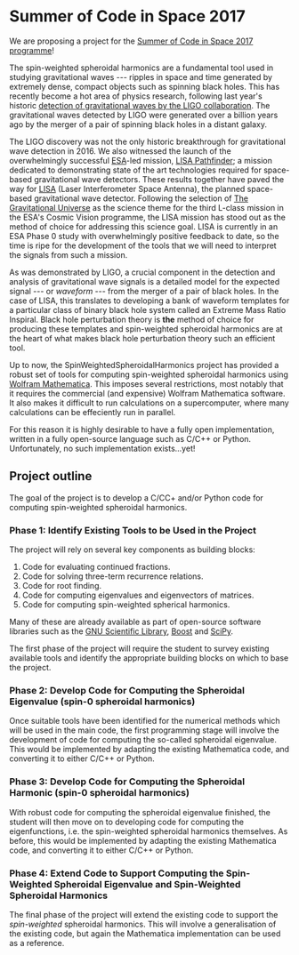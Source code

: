 # Summer of Code in Space 2017

We are proposing a project for the [Summer of Code in Space 2017 programme](https://sophia.estec.esa.int/socis/)!

The spin-weighted spheroidal harmonics are a fundamental tool used in studying gravitational waves --- ripples in space and
time generated by extremely dense, compact objects such as spinning black holes. This has recently become a hot area of
physics research, following last year's historic
[detection of gravitational waves by the LIGO collaboration](http://www.ligo.org/news/detection-press-release.pdf). The 
gravitational waves detected by LIGO were generated over a billion years ago by the merger of a pair of spinning black holes 
in a distant galaxy.

The LIGO discovery was not the only historic breakthrough for gravitational wave detection in 2016. We also witnessed the
launch of the overwhelmingly successful [ESA](http://www.esa.int)-led mission,
[LISA Pathfinder](http://sci.esa.int/lisa-pathfinder/); a mission
dedicated to demonstrating state of the art technologies required for space-based gravitational wave detectors.
These results together have paved the way for [LISA](https://www.elisascience.org) (Laser Interferometer Space Antenna), the 
planned space-based gravitational wave detector. Following the selection of
[The Gravitational Universe](http://sci.esa.int/cosmic-vision/58543-the-gravitational-universe/) as the science theme for the
third L-class mission in the ESA's Cosmic Vision programme, the LISA mission has stood out as the method of choice for
addressing this science goal. LISA is currently in an ESA Phase 0 study with overwhelmingly positive feedback to date, so the
time is ripe for the development of the tools that we will need to interpret the signals from such a mission.

As was demonstrated by LIGO, a crucial component in the detection and analysis of gravitational wave signals is a detailed 
model for the expected signal --- or *waveform* --- from the merger of a pair of black holes. In the case of LISA, this
translates to developing a bank of waveform templates for a particular class of binary black hole system called an Extreme 
Mass Ratio Inspiral. Black hole perturbation theory is **the** method of choice for producing these templates and
spin-weighted spheroidal harmonics are at the heart of what makes black hole perturbation theory such an efficient tool.

Up to now, the SpinWeightedSpheroidalHarmonics project has provided a robust set of tools for computing spin-weighted
spheroidal harmonics using [Wolfram Mathematica](https://www.wolfram.com/mathematica/). This imposes several
restrictions, most notably that it requires the commercial (and expensive) Wolfram Mathematica software. It also
makes it difficult to run calculations on a supercomputer, where many calculations can be effeciently run in parallel.

For this reason it is highly desirable to have a fully open implementation, written in a fully open-source language
such as C/C++ or Python. Unfortunately, no such implementation exists...yet!

## Project outline

The goal of the project is to develop a C/CC+ and/or Python code for computing spin-weighted spheroidal harmonics.

### Phase 1: Identify Existing Tools to be Used in the Project
The project will rely on several key components as building blocks:
1. Code for evaluating continued fractions.
2. Code for solving three-term recurrence relations.
3. Code for root finding.
4. Code for computing eigenvalues and eigenvectors of matrices.
5. Code for computing spin-weighted spherical harmonics.

Many of these are already available as part of open-source software libraries such as the
[GNU Scientific Library](https://www.gnu.org/software/gsl/), [Boost](http://www.boost.org) and [SciPy](https://scipy.org).

The first phase of the project will require the student to survey existing available tools and identify the appropriate
building blocks on which to base the project.

### Phase 2: Develop Code for Computing the Spheroidal Eigenvalue (spin-0 spheroidal harmonics)

Once suitable tools have been identified for the numerical methods which will be used in the main code, the first
programming stage will involve the development of code for computing the so-called spheroidal eigenvalue. This would
be implemented by adapting the existing Mathematica code, and converting it to either C/C++ or Python.

### Phase 3: Develop Code for Computing the Spheroidal Harmonic (spin-0 spheroidal harmonics)

With robust code for computing the spheroidal eigenvalue finished, the student will then move on to developing
code for computing the eigenfunctions, i.e. the spin-weighted spheroidal harmonics themselves. As before, this would
be implemented by adapting the existing Mathematica code, and converting it to either C/C++ or Python.

### Phase 4: Extend Code to Support Computing the Spin-Weighted Spheroidal Eigenvalue and Spin-Weighted Spheroidal Harmonics

The final phase of the project will extend the existing code to support the *spin-weighted* spheroidal harmonics. This
will involve a generalisation of the existing code, but again the Mathematica implementation can be used as a reference.

